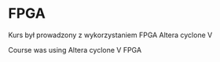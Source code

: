 # FPGA

Kurs był prowadzony z wykorzystaniem FPGA Altera cyclone V

Course was using Altera cyclone V FPGA
